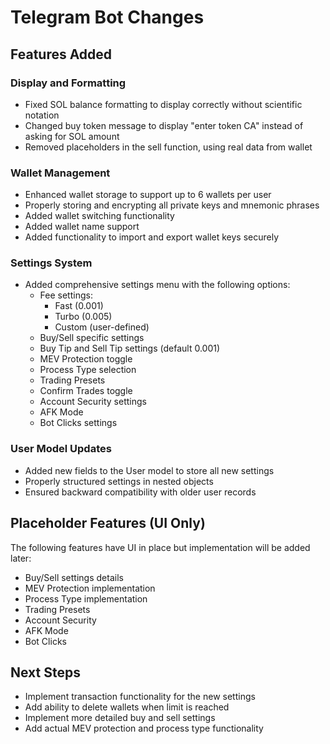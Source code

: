 # Telegram Bot Changes

## Features Added

### Display and Formatting
- Fixed SOL balance formatting to display correctly without scientific notation
- Changed buy token message to display "enter token CA" instead of asking for SOL amount
- Removed placeholders in the sell function, using real data from wallet

### Wallet Management
- Enhanced wallet storage to support up to 6 wallets per user
- Properly storing and encrypting all private keys and mnemonic phrases
- Added wallet switching functionality
- Added wallet name support
- Added functionality to import and export wallet keys securely

### Settings System
- Added comprehensive settings menu with the following options:
  - Fee settings:
    - Fast (0.001)
    - Turbo (0.005)
    - Custom (user-defined)
  - Buy/Sell specific settings
  - Buy Tip and Sell Tip settings (default 0.001)
  - MEV Protection toggle
  - Process Type selection
  - Trading Presets
  - Confirm Trades toggle
  - Account Security settings
  - AFK Mode
  - Bot Clicks settings

### User Model Updates
- Added new fields to the User model to store all new settings
- Properly structured settings in nested objects
- Ensured backward compatibility with older user records

## Placeholder Features (UI Only)
The following features have UI in place but implementation will be added later:
- Buy/Sell settings details
- MEV Protection implementation
- Process Type implementation
- Trading Presets
- Account Security
- AFK Mode
- Bot Clicks

## Next Steps
- Implement transaction functionality for the new settings
- Add ability to delete wallets when limit is reached
- Implement more detailed buy and sell settings
- Add actual MEV protection and process type functionality 